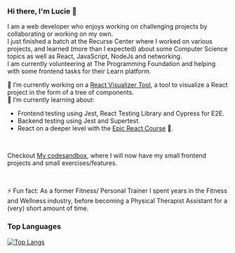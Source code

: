 ### Hi there, I'm Lucie 👋

I am a web developer who enjoys working on challenging projects by collaborating or working on my own. <br>
I just finished a batch at the Recurse Center where I worked on various projects, and learned (more than I expected) about some Computer Science topics as well as React, JavaScript, NodeJs and networking. <br>
I am currently volunteering at The Programming Foundation and helping with some frontend tasks for their Learn platform.
<br>

🔭 I’m currently working on a [React Visualizer Tool](https://github.com/Cats-n-coffee/react-visualizer-tool), a tool to visualize a React project in the form of  a tree of components.<br>
🌱 I’m currently learning about:
- Frontend testing using Jest, React Testing Library and Cypress for E2E.
- Backend testing using Jest and Supertest.
- React on a deeper level with the [Epic React Course](https://epicreact.dev/) :rocket:.

<br>

Checkout [My codesandbox](https://codesandbox.io/u/Cats-n-coffee), where I will now have my small frontend projects and small exercises/features.<br>

<br>

⚡ Fun fact: As a former Fitness/ Personal Trainer I spent years in the Fitness and Wellness industry, before becoming a Physical Therapist Assistant for a (very) short amount of time.<br>

### Top Languages
[![Top Langs](https://github-readme-stats.vercel.app/api/top-langs/?username=Cats-n-coffee)](https://github.com/anuraghazra/github-readme-stats)

<!--
**Cats-n-coffee/Cats-n-coffee** is a ✨ _special_ ✨ repository because its `README.md` (this file) appears on your GitHub profile.

Here are some ideas to get you started:

- 🔭 I’m currently working on ...
- 🌱 I’m currently learning ...
- 👯 I’m looking to collaborate on ...
- 🤔 I’m looking for help with ...
- 💬 Ask me about ...
- 📫 How to reach me: ...
- 😄 Pronouns: ...
- ⚡ Fun fact: ...
-->
